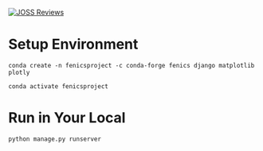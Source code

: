[![JOSS Reviews](https://joss.theoj.org/badges/reviewed_by/@harishragul)](https://joss.theoj.org/papers/reviewed_by/@harishragul)

# Setup Environment
```conda create -n fenicsproject -c conda-forge fenics django matplotlib plotly```

```conda activate fenicsproject```

# Run in Your Local
```python manage.py runserver```